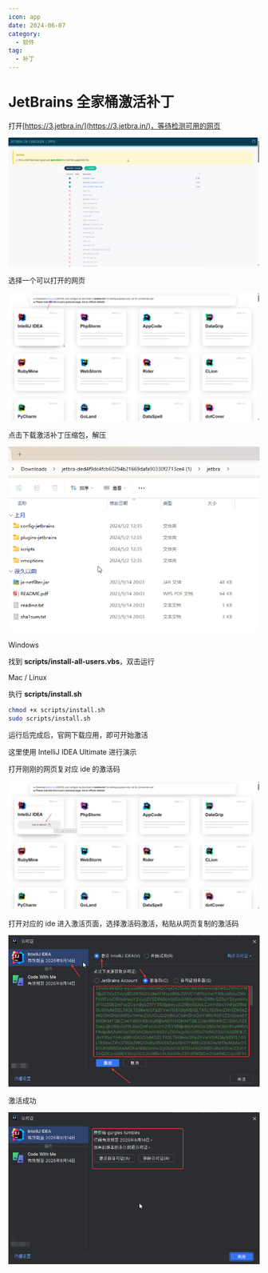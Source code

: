 ```yaml
---
icon: app
date: 2024-06-07
category:
  - 软件
tag:
  - 补丁
---
```


# JetBrains 全家桶激活补丁

打开[https://3.jetbra.in/](https://3.jetbra.in/)，等待检测可用的网页

![网页检测](/assets/image/2024/other/jetbraActivate-0607/msedge_AbpYSvQppS.png)

选择一个可以打开的网页

![补丁下载](/assets/image/2024/other/jetbraActivate-0607/msedge_wK1uGidhne.png)

点击下载激活补丁压缩包，解压

![补丁](/assets/image/2024/other/jetbraActivate-0607/explorer_pf8T74qv7i.png)

Windows

找到 **scripts/install-all-users.vbs**，双击运行

Mac / Linux

执行 **scripts/install.sh**

```bash
chmod +x scripts/install.sh
sudo scripts/install.sh
```

运行后完成后，官网下载应用，即可开始激活

这里使用 IntelliJ IDEA Ultimate 进行演示

打开刚刚的网页复对应 ide 的激活码

![复制激活码](/assets/image/2024/other/jetbraActivate-0607/msedge_yxEYXwSrTo.png)

打开对应的 ide 进入激活页面，选择激活码激活，粘贴从网页复制的激活码

![激活码激活](/assets/image/2024/other/jetbraActivate-0607/idea64_WMzrKWorAl.png)

激活成功

![激活成功](/assets/image/2024/other/jetbraActivate-0607/idea64_pf8cHjBlGw.png)
